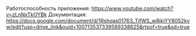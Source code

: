 Работоспособность приложения:
https://www.youtube.com/watch?v=zLnNxTkOYBk
Документация:
https://docs.google.com/document/d/1Rshqas01763_TifWS_w8jkjYY8052kvw/edit?usp=drive_link&ouid=100713537339589338625&rtpof=true&sd=true
